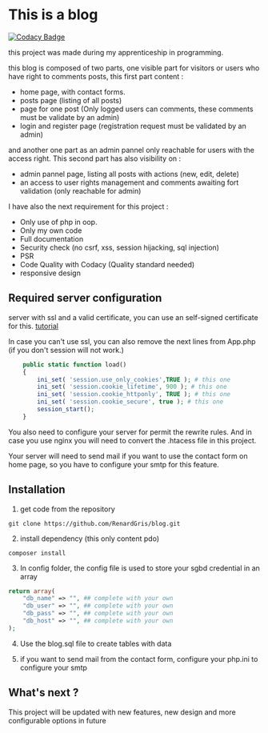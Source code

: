 # This is a blog

[![Codacy Badge](https://api.codacy.com/project/badge/Grade/54d28ef99cbd4cfe963dad034cd2a51a)](https://app.codacy.com/gh/RenardGris/blog?utm_source=github.com&utm_medium=referral&utm_content=RenardGris/blog&utm_campaign=Badge_Grade)

this project was made during my apprenticeship in programming. 

this blog is composed of two parts, one visible part for visitors or users who have right to comments posts, 
    this first part content : 
  - home page, with contact forms.
  - posts page (listing of all posts)
  - page for one post (Only logged users can comments, these comments must be validate by an admin)
  - login and register page (registration request must be validated by an admin)

and another one part as an admin pannel only reachable for users with the access right.
    This second part has also visibility on :
  - admin pannel page, listing all posts with actions (new, edit, delete)
  - an access to user rights management and comments awaiting fort validation (only reachable for admin)

I have also the next requirement for this project :
  - Only use of php in oop.
  - Only my own code 
  - Full documentation
  - Security check (no csrf, xss, session hijacking, sql injection)
  - PSR
  - Code Quality with Codacy (Quality standard needed)
  - responsive design

## Required server configuration

server with ssl and a valid certificate, you can use an self-signed certificate for this. [tutorial](https://www.digitalocean.com/community/tutorials/how-to-create-a-self-signed-ssl-certificate-for-apache-in-ubuntu-16-04)

In case you can't use ssl, you can also remove the next lines from App.php (if you don't session will not work.)

```php 
    public static function load()
    {
        ini_set( 'session.use_only_cookies',TRUE ); # this one
        ini_set( 'session.cookie_lifetime', 900 ); # this one
        ini_set( 'session.cookie_httponly', TRUE ); # this one
        ini_set( 'session.cookie_secure', true ); # this one
        session_start();
    }
```

You also need to configure your server for permit the rewrite rules. 
And in case you use nginx you will need to convert the .htacess file in this project. 

Your server will need to send mail if you want to use the contact form on home page, so you have to configure your smtp for this feature.

## Installation

 1. get code from the repository 
```git
git clone https://github.com/RenardGris/blog.git
```

 2. install dependency (this only content pdo)
```
composer install
```

 3. In config folder, the config file is used to store your sgbd credential in an array

```php 
return array(
    "db_name" => "", ## complete with your own 
    "db_user" => "", ## complete with your own
    "db_pass" => "", ## complete with your own
    "db_host" => "", ## complete with your own
);
```

 4. Use the blog.sql file to create tables with data

 5. if you want to send mail from the contact form, configure your php.ini to configure your smtp

## What's next ?

This project will be updated with new features, new design and more configurable options in future
